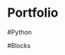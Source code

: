 # Portfolio

#Python

[Oregon Trail]: https://arcade.makecode.com/S59870-54611-42217-31835

[Pong]: https://arcade.makecode.com/S89602-57804-23544-17520

#Blocks

[Space Invaders]: https://arcade.makecode.com/S12122-37642-68436-41684

[Collector]: https://arcade.makecode.com/S38416-45632-46319-51498

[Arkanoid]: https://arcade.makecode.com/S90576-47327-66865-88548

[Eoq game]: https://arcade.makecode.com/S18087-71777-87347-89180

[Platformer]: https://arcade.makecode.com/S14407-79620-50101-33720


